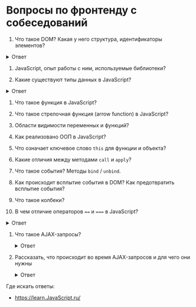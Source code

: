 # Вопросы по фронтенду с собеседований

1. Что такое DOM? Какая у него структура, идентификаторы элементов?
  <details>
    <summary>Ответ</summary>
    Основой HTML-документа являются теги.
    В соответствии с объектной моделью документа («Document Object Model», 
    коротко DOM), каждый HTML-тег является объектом. Вложенные теги являются 
    «детьми» родительского элемента. Текст, который находится внутри тега, 
    также является объектом.
    Структура DOM представляет из себя дерево тегов, где каждый узел является 
    объектом.
  </details>

1. JavaScript, опыт работы с ним, используемые библиотеки?

1. Какие существуют типы данных в JavaScript?
  <details>
    <summary>Ответ</summary>
    В JavaScript есть 8 основных типов данных. Семь из них называют «примитивными» типами данных:
    **number** для любых чисел: целочисленных или чисел с плавающей точкой; целочисленные значения ограничены 
    диапазоном ±(253-1).
    **bigint** для целых чисел произвольной длины.
    **string** для строк. Строка может содержать ноль или больше символов, нет отдельного символьного типа.
    **boolean** (булевое значение) для true/false.
    **null** для неизвестных значений – отдельный тип, имеющий одно значение null.
    **undefined** для неприсвоенных значений – отдельный тип, имеющий одно значение undefined.
    **symbol** для уникальных идентификаторов.
    - И один не является «примитивным» и стоит особняком:
    **object** для более сложных структур данных.
  </details>

1. Что такое функция в JavaScript?

1. Что такое стрелочная функция (arrow function) в JavaScript?

1. Области видимости переменных и функций?

1. Как реализовано ООП в JavaScript?

1. Что означает ключевое слово `this` для функции и объекта?

1. Какие отличия между методами `call` и `apply`?

1. Что такое события? Методы `bind` / `unbind`.

1. Как происходит всплытие события в DOM? Как предотвратить всплытие события?

1. Что такое колбеки?

1. В чем отличие операторов `==` и `===` в JavaScript?

  <details>
    <summary>Ответ</summary>
    Оператор равенства в JavaScript используется для сравнения равенства двух величин. Сравнение производится с помощью операторов `==` и `===`. Главное различие в том, что оператор `==` производит конвертацию типа сравниваемых 
    величин до сравнения, тогда как оператор `===` сравнивает значения, а также тип данных сравнимаемых величин.
  </details>

1. Что такое AJAX-запросы?

    <details>
      <summary>Ответ</summary>

      **AJAX** — Asynchronous Javascript and XML, асинхронный JavaScript и XML.

      **AJAX-запрос** — фоновое обращение с клиентской стороны к серверу без 
      перезагрузки страницы.
    </details>

1. Рассказать, что происходит во время AJAX-запросов и для чего они нужны

    <details>
      <summary>Ответ</summary>
      XHR-запрос (XMLHttpRequest) на сервер отправляется при помощи JavaScript.

      Сервер с учётом данных запроса формирует ответ с JSON/XML-содержимым. В 
      браузере часть содержимого страницы заменяется при помощи скрипта. При 
      этом пользователь остаётся на той же странице.

      Это позволяет ускорить загрузку страницы и сделать сёрфинг более 
      комфортным для пользователя.

      ![AJAX-запрос](https://b.radikal.ru/b43/1905/9c/b0c1fe1da18f.png)

      http://rusrails.ru/working-with-javascript-in-rails
    </details>

Где искать ответы:

* https://learn.JavaScript.ru/
